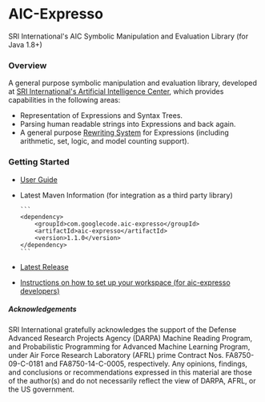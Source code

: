 # AIC-Expresso
SRI International's AIC Symbolic Manipulation and Evaluation Library (for Java 1.8+)
### Overview
A general purpose symbolic manipulation and evaluation library, developed at 
[SRI International's Artificial Intelligence Center](http://www.ai.sri.com/), which provides 
capabilities in the following areas:

* Representation of Expressions and Syntax Trees.
* Parsing human readable strings into Expressions and back again.
* A general purpose [Rewriting System](http://en.wikipedia.org/wiki/Rewriting) for Expressions (including arithmetic, set, logic, and model counting support).

### Getting Started
* [User Guide](https://github.com/aic-sri-international/aic-expresso/wiki/Introduction)
* Latest Maven Information (for integration as a third party library)
      
      ```
      <dependency>
          <groupId>com.googlecode.aic-expresso</groupId>
          <artifactId>aic-expresso</artifactId>
          <version>1.1.0</version>
      </dependency>
      ```
* [Latest Release](https://github.com/aic-sri-international/aic-expresso/releases)
* [Instructions on how to set up your workspace (for aic-expresso developers)](https://github.com/aic-sri-international/aic-expresso/wiki/Getting-Started)

##### Acknowledgements
SRI International gratefully acknowledges the support of the Defense Advanced Research Projects Agency (DARPA) 
Machine Reading Program, and Probabilistic Programming for Advanced Machine Learning Program, under Air Force 
Research Laboratory (AFRL) prime Contract Nos. FA8750-09-C-0181 and FA8750-14-C-0005, respectively. Any opinions, 
findings, and conclusions or recommendations expressed in this material are those of the author(s) and do not 
necessarily reflect the view of DARPA, AFRL, or the US government.
